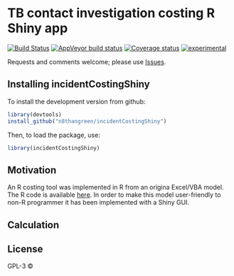 
# TB contact investigation costing R Shiny app

[![Build
Status](https://travis-ci.org/Health-Economics-in-R/CEdecisiontree.svg?branch=master)](https://travis-ci.org/)
[![AppVeyor build
status](https://ci.appveyor.com/api/projects/status/github/Health-Economics-in-R/CEdecisiontree?branch=master&svg=true)](https://ci.appveyor.com/project/)
[![Coverage
status](https://codecov.io/gh/Health-Economics-in-R/CEdecisiontree/branch/master/graph/badge.svg)](https://codecov.io/github/)
[![experimental](http://badges.github.io/stability-badges/dist/experimental.svg)](http://github.com/badges/stability-badges)

<!-- README.md is generated from README.Rmd. Please edit that file -->

Requests and comments welcome; please use
[Issues](https://github.com/n8thangreen/incidentCostingShiny/issues).

## Installing incidentCostingShiny

To install the development version from github:

``` r
library(devtools)
install_github("n8thangreen/incidentCostingShiny")
```

Then, to load the package, use:

``` r
library(incidentCostingShiny)
```

## Motivation

An R costing tool was implemented in R from an origina Excel/VBA model.
The R code is available [here](https://github.com/n8thangreen/tb.outbreak.costing).
In order to make this model user-friendly to non-R programmer it has been implemented with a Shiny GUI. 

## Calculation

## License

GPL-3 ©

